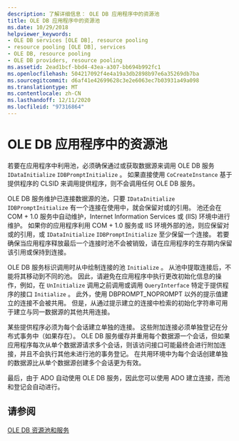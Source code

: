 ```yaml
---
description: 了解详细信息： OLE DB 应用程序中的资源池
title: OLE DB 应用程序中的资源池
ms.date: 10/29/2018
helpviewer_keywords:
- OLE DB services [OLE DB], resource pooling
- resource pooling [OLE DB], services
- OLE DB, resource pooling
- OLE DB providers, resource pooling
ms.assetid: 2ead1bcf-bbd4-43ea-a307-bb694b992fc1
ms.openlocfilehash: 504217092f4e4a19a3db2898b97e6a35269db7ba
ms.sourcegitcommit: d6af41e42699628c3e2e6063ec7b03931a49a098
ms.translationtype: MT
ms.contentlocale: zh-CN
ms.lasthandoff: 12/11/2020
ms.locfileid: "97316864"
---
```

# <a name="resource-pooling-in-your-ole-db-application"></a>OLE DB 应用程序中的资源池

若要在应用程序中利用池，必须确保通过或获取数据源来调用 OLE DB 服务 `IDataInitialize` `IDBPromptInitialize` 。 如果直接使用 `CoCreateInstance` 基于提供程序的 CLSID 来调用提供程序，则不会调用任何 OLE DB 服务。

OLE DB 服务维护已连接数据源的池，只要 `IDataInitialize` `IDBPromptInitialize` 有一个连接在使用中，就会保留对或的引用。 池还会在 COM + 1.0 服务中自动维护，Internet Information Services 或 (IIS) 环境中进行维护。 如果你的应用程序利用 COM + 1.0 服务或 IIS 环境外部的池，则应保留对或的引用，或 `IDataInitialize` `IDBPromptInitialize` 至少保留一个连接。 若要确保当应用程序释放最后一个连接时池不会被销毁，请在应用程序的生存期内保留该引用或保持到连接。

OLE DB 服务标识调用时从中绘制连接的池 `Initialize` 。 从池中提取连接后，不能将其移动到不同的池。 因此，请避免在应用程序中执行更改初始化信息的操作，例如，在 `UnInitialize` 调用之前调用或调用 `QueryInterface` 特定于提供程序的接口 `Initialize` 。 此外，使用 DBPROMPT_NOPROMPT 以外的提示值建立的连接不会被共用。 但是，从通过提示建立的连接中检索的初始化字符串可用于建立与同一数据源的其他共用连接。

某些提供程序必须为每个会话建立单独的连接。 这些附加连接必须单独登记在分布式事务中（如果存在）。 OLE DB 服务缓存并重用每个数据源一个会话，但如果应用程序每次从单个数据源请求多个会话，则该访问接口可能最终会进行附加连接，并且不会执行其他未进行池的事务登记。 在共用环境中为每个会话创建单独的数据源比从单个数据源创建多个会话更为有效。

最后，由于 ADO 自动使用 OLE DB 服务，因此您可以使用 ADO 建立连接，而池和登记会自动进行。

## <a name="see-also"></a>请参阅

[OLE DB 资源池和服务](../../data/oledb/ole-db-resource-pooling-and-services.md)
